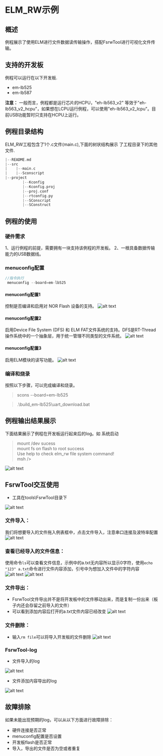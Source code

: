 # ELM_RW示例
## 概述
例程展示了使用ELM进行文件数据读传输操作，搭配FsrwTool进行可视化文件传输。

## 支持的开发板
例程可以运行在以下开发板.<br>
* em-lb525
* em-lb587


**注意：** 一般而言，例程都是运行芯片的HCPU，"eh-lb563_v2" 等效于"eh-lb563_v2_hcpu"，如果想在LCPU运行例程，可以使用"eh-lb563_v2_lcpu"。目前USB功能暂时只支持在HCPU上运行。

## 例程目录结构
ELM_RW工程包含了1个.c文件(main.c),下面的树状结构展示 了工程目录下的其他文件.
```c
|--README.md
|--src
|    |--main.c
|    |--Sconscript
|--project  
        |--Kconfig
        |--Kconfig.proj
        |--proj.conf
        |--rtconfig.py
        |--SConscript
        |--SConstruct
```
## 例程的使用
### 硬件需求
1、运行例程的前提，需要拥有一块支持该例程的开发板。
2、一根具备数据传输能力的USB数据线。



### menuconfig配置
```c
//指令执行
 menuconfig --board=em-lb525
```
#### menuconfig配置1
控制是否编译和启用对 NOR Flash 设备的支持。
![alt text](assets/Using_MTD_Nor_Flash.png)
#### menuconfig配置2
启用Device File System (DFS) 和 ELM FAT文件系统的支持。DFS是RT-Thread操作系统中的一个抽象层，用于统一管理不同类型的文件系统。
![alt text](assets/Enable_elm_chan_fatfs.png)
#### menuconfig配置3
启用ELM模块的读写功能。
![alt text](assets/Use_elm_trans_tool.png)


### 编译和烧录
按照以下步骤，可以完成编译和烧录。

> scons --board=em-lb525 

> .\build_em-lb525\uart_download.bat

## 例程输出结果展示
下面结果展示了例程在开发板运行起来后的log。如
系统启动

 > mount /dev sucess\
 > mount fs on flash to root success\
 > Use help to check elm_rw file system command!\
 > msh />


![alt text](assets/elm_rw_success.png)

## FsrwTool交互使用
* 工具在tools\FsrwTool目录下

![alt text](assets/Instructions.png)

### 文件导入：
我们将想要导入的文件拖入例表框中，点击文件导入，注意串口连接及波特率配置
![alt text](assets/file_in_out.png)

### 查看已经导入的文件信息：
使用命令`ls`可以查看文件信息，示例中的a.txt无内容所以显示0字符，使用`echo "123" a.txt`命令进行文件内容添加，引号中为想加入文件中的字符内容
![alt text](assets/file.png)
![alt text](assets/add_message.png)
### 文件导出：
* FsrwTool文件导出并不是将开发板中的文件移动出来，而是复制一份出来（板子内还会存留之前导入的文件）
* 可以看到添加内容后打开的a.txt文件内容已经改变
![alt text](assets/fiel_message.png)
### 文件删除：
* 输入`rm file`可以将导入开发板的文件删除
![alt text](assets/rm_file.png)

### FsrwTool-log
* 文件导入的log

![alt text](assets/FsrwTool_log_in.png)

* 文件添加内容导出的log

![alt text](assets/FsrwTool_log_out.png)



 ## 故障排除
如果未能出现预期的log，可以从以下方面进行故障排除：
* 硬件连接是否正常
* menuconfig配置是否设置
* 开发板flash是否正常
* 导入，导出的文件是否为空或者重复



